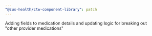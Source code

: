 ```yaml
---
"@zus-health/ctw-component-library": patch
---
```


Adding fields to medication details and updating logic for breaking out "other provider medications"
